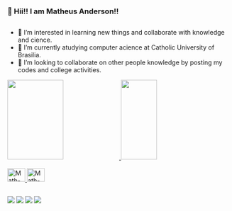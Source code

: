 ### 👋 Hii!! I am Matheus Anderson!!
##
- 👀 I’m interested in learning new things and collaborate with knowledge and cience.
- 🌱 I’m currently atudying computer acience at Catholic University of Brasilia.
- 💞️ I’m looking to collaborate on other people knowledge by posting my codes and college activities.

<div>
    <a href="https://github.com/AnderMath7">
    <img height="180em" width="50%" src="https://github-readme-stats.vercel.app/api?username=AnderMath7&show_icons=true&theme=tokyonight">
    <img height="180em" width="40%" src="https://github-readme-stats.vercel.app/api/top-langs/?username=AnderMath7&layout=compact&theme=tokyonight">
</div>

<div style="display: inline_block"><br>
  <img aligne="center" alt="Math-C" height="30" width="40" src="https://cdn.jsdelivr.net/gh/devicons/devicon/icons/c/c-original.svg" />
  <img aligne="center" alt="Math-HTML" height="30" width="40" src="https://cdn.jsdelivr.net/gh/devicons/devicon/icons/html5/html5-original.svg" />
</div>

##

<div>
  <a href="mailto:matheusanderson7@gmail.com?" target="blank"><img src="https://img.shields.io/badge/Gmail-D14836?style=for-the-badge&logo=gmail&logoColor=white" target="blank"></a>
  <a href="https://www.linkedin.com/in/matheus-anderson-7a24b620a/" target="blank"><img src="https://img.shields.io/badge/LinkedIn-0077B5?style=for-the-badge&logo=linkedin&logoColor=whit" target="blank"></a>
  <a href="https://www.facebook.com/profile.php?id=100010364616264" target="blank"><img src="https://img.shields.io/badge/Facebook-1877F2?style=for-the-badge&logo=facebook&logoColor=white" target="blank"></a>
  <a href="https://www.instagram.com/matheusanderson7/" target="blank"><img src="https://img.shields.io/badge/Instagram-E4405F?style=for-the-badge&logo=instagram&logoColor=white" target="blank"></a>
</div>
